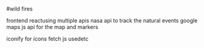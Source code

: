 #wild fires

frontend reactusing multiple apis
nasa api to track the natural events
google maps js api for the map and markers

iconify for icons
fetch js usedetc
